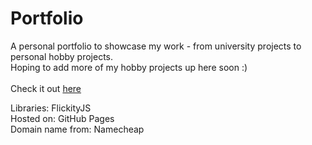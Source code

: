 # Portfolio
A personal portfolio to showcase my work - from university projects to personal hobby projects. </br>
Hoping to add more of my hobby projects up here soon :)
</br></br>
Check it out [here](https://michellelee.uk)


Libraries: FlickityJS </br>
Hosted on: GitHub Pages </br>
Domain name from: Namecheap
